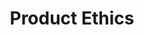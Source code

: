 --- 
layout: training
title: Product Ethics
description: Build successful products while avoiding digital pollution or collateral damage to society. This ethics training helps you build successful products while creating equitable outcomes for society. Learn practical tools to embrace responsibility so you can build products that create the change you intend.
descriptionCard: Build successful products while avoiding digital pollution. This training helps you embrace responsibility so you can create the change you intend.
bg: 3B5DEF
copy: If you want to build equitable products.
img: /images/combined-shape-3.svg
permalink: /training/ethics-training/

image: /images/life-in-a-city-bro.png
image2: /images/save-the-earth-bro.png

titleOne: The problem statement
problemDescription: Teams are increasingly aware that products often create digital pollution by inflicting collateral damage on society. They want to grow the business while building equitable products that create a positive difference to society and the world. This ethics training program will give you a step-by-step approach for building ethical and equitable products while managing the reality of your business needs. 

titleTwo: Diagnosis
descriptionTitleTwo: Unintentionally, your product may be contributing to various types of digital pollution. Product ethics training will give you a systematic approach to build products with a cleaner digital footprint


subtitleOne: Increasing inequality
descriptionSubtitleOne: Business models, algorithms, and products that harm marginalized communities increase inequality which erodes confidence in democracy.
iconSubtitleOne: /images/session-icons-white/balance.png

subtitleTwo: Erosion of privacy
descriptionSubtitleTwo: Democracy requires free speech. Without privacy, dissent and criticism of leadership can be ruthlessly thwarted, bringing us closer to authoritarianism.
iconSubtitleTwo: /images/session-icons-white/no-lock.png

iconSubtitleThree: /images/session-icons-white/minus-plus.png
subtitleThree: Fueling polarization
descriptionSubtitleThree: People see each other as enemies and believe they need to win at all costs. Public debates become more hateful deepening polarization and killing democracy.

subtitleFour: Erosion of the information ecosystem
descriptionSubtitleFour: Knowledge helps democracy thrive. Unfortunately, the spread of misinformation makes it hard to gain knowledge and tell fact from fiction.
iconSubtitleFour: /images/session-icons-white/info.png





titleThree: Benefits
titleThreeSubtitleOne: Increased alignment
descriptionTitleThreeSubtitleOne: Your team will be more aligned after this group exercise of crafting a shared purpose as well as an actionable plan for building world-changing products. 
iconTitleThreeSubtitleOne: /images/icon-training-2.png

titleThreeSubtitleTwo: Methodology for ethical product developmen
descriptionTitleThreeSubtitleTwo: Even when teams want to build equitable products, it’s often not clear how you can be intentional and deliberate about it. This business ethics program will give you a step-by-step guide for baking equity into every step of building your product. 
iconTitleThreeSubtitleTwo: /images/seed.png

titleThreeSubtitleThree: Ethical decision-making without altruism
descriptionTitleThreeSubtitleThree: You’ll learn how you can balance delivering on your vision and strategy while dealing with everyday decisions that require financial considerations and tradeoffs. 
iconTitleThreeSubtitleThree: /images/directions.png


titleFour: What the training covers
titleFourDescription: Get this ethics training for $ 7,500 for up to 15 people for training
titleFourDescription2: This training is delivered in the following two sessions


list: 
  - title: Radical Vision Statements behind ethical products
    copy: The vision will help you define the change you want to bring about through your product and identify why the status quo is unacceptable. You’ll also learn how you can use this vision for ethical decision-making while managing the reality of short-term business needs. 
    img: "/images/vision.jpeg"
    learn: Learn why you need a Radical Vision Statement
    link: /vision/2021/03/19/vision-doesnt-have-to-be-hairy/
    session: session 1
    sessionicon: /images/session-icons-pink/telescope.png

  - title: develop a comprehensive strategy to build ethical products to an equitable world
    copy: You’ll learn to be deliberate about addressing pain points of marginalized personas, consider whether your solutions are inclusive, and develop a business model that benefits the organization while avoiding collateral damage to society. You’ll then learn how you can measure what matters by deriving metrics from your vision and strategy. 
    img: "/images/ethics-session-2.png"
    learn: Learn why a RDCL Strategy is important
    link: /strategy/2022/03/21/three-characteristics-of-good-product-strategy/ 
    session: session 2
    sessionicon: /images/session-icons-pink/route.png

sessions: 2
cost: "$ 7,500 "
guide: Get the Product Ethics Training
---